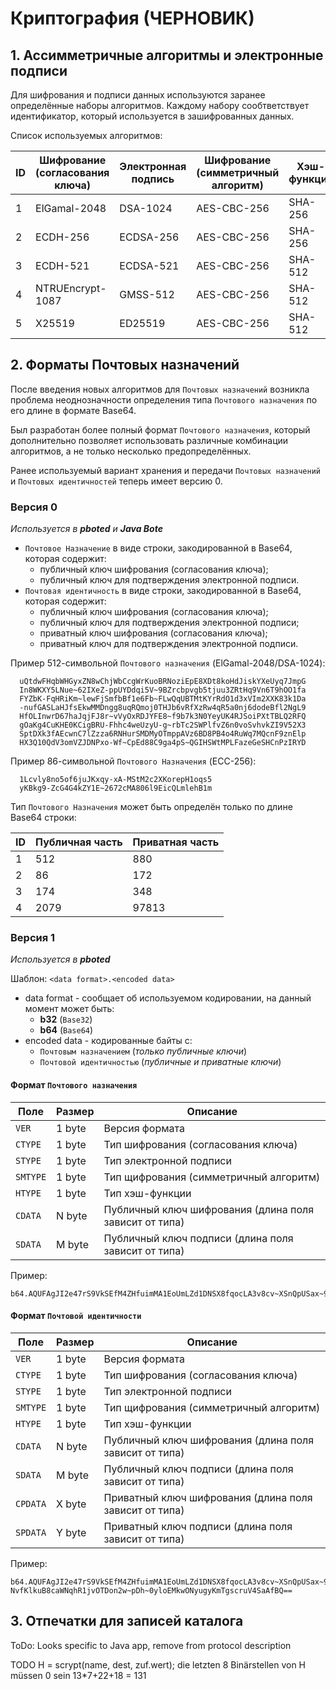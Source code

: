 # Криптография (ЧЕРНОВИК)

## 1. Ассимметричные алгоритмы и электронные подписи

Для шифрования и подписи данных используются заранее определённые наборы алгоритмов.
Каждому набору сообтветствует идентификатор, который используется в зашифрованных данных.

Список используемых алгоритмов:

| ID | Шифрование (согласования ключа) | Электронная подпись | Шифрование (симметричный алгоритм) | Хэш-функция | Java Bote | pboted        |
|----|---------------------------------|---------------------|------------------------------------|-------------|-----------|---------------|
| 1  | ElGamal-2048                    | DSA-1024            | AES-CBC-256                        | SHA-256     | активен   | нет (устарел) |
| 2  | ECDH-256                        | ECDSA-256           | AES-CBC-256                        | SHA-256     | активен   | активен       |
| 3  | ECDH-521                        | ECDSA-521           | AES-CBC-256                        | SHA-512     | активен   | активен       |
| 4  | NTRUEncrypt-1087                | GMSS-512            | AES-CBC-256                        | SHA-512     | активен   | скоро         |
| 5  | X25519                          | ED25519             | AES-CBC-256                        | SHA-512     | нет       | активен       |

## 2. Форматы Почтовых назначений

После введения новых алгоритмов для `Почтовых назначений` возникла проблема неоднозначности определения типа `Почтового назначения` по его длине в формате Base64.  

Был разработан более полный формат `Почтового назначения`, который дополнительно позволяет использовать различные комбинации алгоритмов, а не только несколько предопределённых.

Ранее используемый вариант хранения и передачи `Почтовых назначений` и `Почтовых идентичностей` теперь имеет версию 0.

### Версия 0

_Используется в **pboted** и **Java Bote**_

- `Почтовое Назначение` в виде строки, закодированной в Base64, которая содержит:
    * публичный ключ шифрования (согласования ключа);
    * публичный ключ для подтверждения электронной подписи.
- `Почтовая идентичность` в виде строки, закодированной в Base64, которая содержит:
    * публичный ключ шифрования (согласования ключа);
    * публичный ключ для подтверждения электронной подписи;
    * приватный ключ шифрования (согласования ключа);
    * приватный ключ для подтверждения электронной подписи.

Пример 512-символьной `Почтового назначения` (ElGamal-2048/DSA-1024):
```
  uQtdwFHqbWHGyxZN8wChjWbCcgWrKuoBRNoziEpE8XDt8koHdJiskYXeUyq7JmpG
  In8WKXY5LNue~62IXeZ-ppUYDdqi5V~9BZrcbpvgb5tjuu3ZRtHq9Vn6T9hOO1fa
  FYZbK-FqHRiKm~lewFjSmfbBf1e6Fb~FLwQqUBTMtKYrRdO1d3xVIm2XXK83k1Da
  -nufGASLaHJfsEkwMMDngg8uqRQmoj0THJb6vRfXzRw4qR5a0nj6dodeBfl2NgL9
  HfOLInwrD67haJqjFJ8r~vVyOxRDJYFE8~f9b7k3N0YeyUK4RJSoiPXtTBLQ2RFQ
  gOaKg4CuKHE0KCigBRU-Fhhc4weUzyU-g~rbTc2SWPlfvZ6n0voSvhvkZI9V52X3
  SptDXk3fAEcwnC7lZzza6RNHurSMDMyOTmppAVz6BD8PB4o4RuWq7MQcnF9znElp
  HX3Q10QdV3omVZJDNPxo-Wf~CpEd88C9ga4pS~QGIHSWtMPLFazeGeSHCnPzIRYD
```

Пример 86-символьной `Почтового Назначения` (ECC-256):
```
  1Lcvly8no5of6juJKxqy-xA-MStM2c2XKorepH1oqs5
  yKBkg9-ZcG4G4kZY1E~2672cMA806l9EicQLmlehB1m
```

Тип `Почтового Назначения` может быть определён только по длине Base64 строки:

| ID | Публичная часть | Приватная часть |
|----|-----------------|-----------------|
| 1  | 512             | 880             |
| 2  | 86              | 172             |
| 3  | 174             | 348             |
| 4  | 2079            | 97813           |

### Версия 1

_Используется в **pboted**_

Шаблон:
`<data format>.<encoded data>`

- data format - сообщает об используемом кодировании, на данный момент может быть:
  - **b32** (`Base32`)
  - **b64** (`Base64`)
- encoded data - кодированные байты с:
  - `Почтовым назначением` (*только публичные ключи*)
  - `Почтовой идентичностью` (*публичные и приватные ключи*)

#### Формат `Почтового назначения`

| Поле     | Размер | Описание                                               |
|----------|--------|--------------------------------------------------------|
| `VER`    | 1 byte | Версия формата                                         |
| `CTYPE`  | 1 byte | Тип шифрования (согласования ключа)                    |
| `STYPE`  | 1 byte | Тип электронной подписи                                |
| `SMTYPE` | 1 byte | Тип щифрования (симметричный алгоритм)                 |
| `HTYPE`  | 1 byte | Тип хэш-функции                                        |
| `CDATA`  | N byte | Публичный ключ шифрования (длина поля зависит от типа) |
| `SDATA`  | M byte | Публичный ключ подписи (длина поля зависит от типа)    |

Пример:

```
b64.AQUFAgJI2e47rS9VkSEfM4ZHfuimMA1EoUmLZd1DNSX8fqocLA3v8cv~XSnQpUSax~9Gs2cFH2rtNOZekhF4i2RQ7QOI
```

#### Формат `Почтовой идентичности`

| Поле     | Размер | Описание                                               |
|----------|--------|--------------------------------------------------------|
| `VER`    | 1 byte | Версия формата                                         |
| `CTYPE`  | 1 byte | Тип шифрования (согласования ключа)                    |
| `STYPE`  | 1 byte | Тип электронной подписи                                |
| `SMTYPE` | 1 byte | Тип щифрования (симметричный алгоритм)                 |
| `HTYPE`  | 1 byte | Тип хэш-функции                                        |
| `CDATA`  | N byte | Публичный ключ шифрования (длина поля зависит от типа) |
| `SDATA`  | M byte | Публичный ключ подписи (длина поля зависит от типа)    |
| `CPDATA` | X byte | Приватный ключ шифрования (длина поля зависит от типа) |
| `SPDATA` | Y byte | Приватный ключ подписи (длина поля зависит от типа)    |

Пример:

```
b64.AQUFAgJI2e47rS9VkSEfM4ZHfuimMA1EoUmLZd1DNSX8fqocLA3v8cv~XSnQpUSax~9Gs2cFH2rtNOZekhF4i2RQ7QOISPTr4NDUvlFrAt3SfPtZe6iF-NvfKlkuB8caWNqhR1jvOTDon2w~pDh~0yloEMkwONyugyKmTgscruV4SaAfBQ==
```

## 3. Отпечатки для записей каталога

ToDo: Looks specific to Java app, remove from protocol description

TODO
H = scrypt(name, dest, zuf.wert); die letzten 8 Binärstellen von H müssen 0 sein
13*7+22+18 = 131
